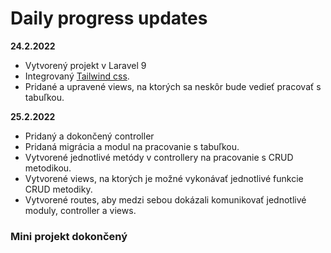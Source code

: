 # Daily progress updates

**24.2.2022**
- Vytvorený projekt v Laravel 9 
- Integrovaný [Tailwind css](https://tailwindcss.com).
- Pridané a upravené views, na ktorých sa neskôr bude vedieť pracovať s tabuľkou.


**25.2.2022**
- Pridaný a dokončený controller 
- Pridaná migrácia a modul na pracovanie s tabuľkou. 
- Vytvorené jednotlivé metódy v controllery na pracovanie s CRUD metodikou.
- Vytvorené views, na ktorých je možné vykonávať jednotlivé funkcie CRUD metodiky.
- Vytvorené routes, aby medzi sebou dokázali komunikovať jednotlivé moduly, controller a views. 


### Mini projekt dokončený 
